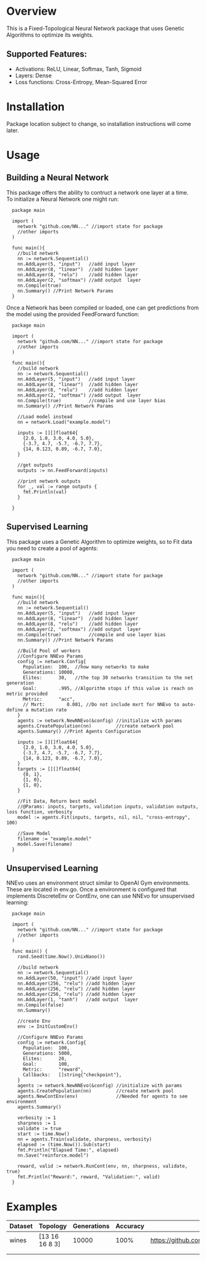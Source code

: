 # Overview  
This is a Fixed-Topological Neural Network package that uses Genetic Algorithms 
to optimize its weights.  

## Supported Features:  
* Activations: ReLU, Linear, Softmax, Tanh, Sigmoid  
* Layers: Dense  
* Loss functions: Cross-Entropy, Mean-Squared Error

# Installation 
Package location subject to change, so installation instructions will come later.  

# Usage  

## Building a Neural Network  
This package offers the ability to contruct a network one layer at a time.  
To initialize a Neural Network one might run:  
```golang
  package main

  import (
    network "github.com/NN..." //import state for package 
    //other imports
  )

  func main(){
    //build network
    nn := network.Sequential()
    nn.AddLayer(5, "input")   //add input layer
    nn.AddLayer(8, "linear")  //add hidden layer
    nn.AddLayer(8, "relu")    //add hidden layer
    nn.AddLayer(2, "softmax") //add output  layer
    nn.Compile(true)
    nn.Summary() //Print Network Params
  }
```  

Once a Network has been compiled or loaded, one can get predictions 
from the model using the provided FeedForward function:  
```golang  
  package main

  import (
    network "github.com/NN..." //import state for package 
    //other imports
  )

  func main(){
    //build network
    nn := network.Sequential()
    nn.AddLayer(5, "input")   //add input layer
    nn.AddLayer(8, "linear")  //add hidden layer
    nn.AddLayer(8, "relu")    //add hidden layer
    nn.AddLayer(2, "softmax") //add output  layer
    nn.Compile(true)          //compile and use layer bias
    nn.Summary() //Print Network Params

    //Load model instead
    nn = network.Load("example.model")

    inputs := [][]float64{
      {2.0, 1.0, 3.0, 4.0, 5.0},
      {-3.7, 4.7, -5.7, -6.7, 7.7},
      {14, 0.123, 0.89, -6.7, 7.0},
    }

    //get outputs
    outputs := nn.FeedForward(inputs)
    
    //print network outputs
    for _, val := range outputs {
      fmt.Println(val)
    }
    
  }
```  

## Supervised Learning  
This package uses a Genetic Algorithm to optimize weights, so to Fit data 
you need to create a pool of agents:  
```golang
  package main

  import (
    network "github.com/NN..." //import state for package 
    //other imports
  )

  func main(){
    //build network
    nn := network.Sequential()
    nn.AddLayer(5, "input")   //add input layer
    nn.AddLayer(8, "linear")  //add hidden layer
    nn.AddLayer(8, "relu")    //add hidden layer
    nn.AddLayer(2, "softmax") //add output  layer
    nn.Compile(true)          //compile and use layer bias
    nn.Summary() //Print Network Params

    //Build Pool of workers
    //Configure NNEvo Params
    config := network.Config{
      Population:  100,  //how many networks to make
      Generations: 10000,
      Elites:      30,   //the top 30 networks transition to the net generation
      Goal:        .995, //Algorithm stops if this value is reach on metric provided
      Metric:      "acc",
      // Mxrt:        0.001, //Do not include mxrt for NNEvo to auto-define a mutation rate
    }
    agents := network.NewNNEvo(&config) //initialize with params
    agents.CreatePopulation(nn)         //create network pool
    agents.Summary() //Print Agents Configuration

    inputs := [][]float64{
      {2.0, 1.0, 3.0, 4.0, 5.0},
      {-3.7, 4.7, -5.7, -6.7, 7.7},
      {14, 0.123, 0.89, -6.7, 7.0},
    }
    targets := [][]float64{
      {0, 1},
      {1, 0},
      {1, 0},
    }

    //Fit Data, Return best model
    //@Params: inputs, targets, validation inputs, validation outputs, loss function, verbosity
    model := agents.Fit(inputs, targets, nil, nil, "cross-entropy", 100)

    //Save Model
    filename := "example.model"
    model.Save(filename)
  }
```  

## Unsupervised Learning  
NNEvo uses an environment struct similar to OpenAI Gym environments. These are 
located in env.go. Once a environment is configured that implements DiscreteEnv 
or ContEnv, one can use NNEvo for unsupervised learning:  
```golang
  package main

  import (
    network "github.com/NN..." //import state for package 
    //other imports
  )

  func main() {
    rand.Seed(time.Now().UnixNano())

    //build network
    nn := network.Sequential()
    nn.AddLayer(50, "input") //add input layer
    nn.AddLayer(256, "relu") //add hidden layer
    nn.AddLayer(256, "relu") //add hidden layer
    nn.AddLayer(256, "relu") //add hidden layer
    nn.AddLayer(1, "tanh")   //add output  layer
    nn.Compile(false)
    nn.Summary()

    //create Env
    env := InitCustomEnv()

    //Configure NNEvo Params
    config := network.Config{
      Population:  100,
      Generations: 5000,
      Elites:      20,
      Goal:        100,
      Metric:      "reward",
      Callbacks:   []string{"checkpoint"},
    }
    agents := network.NewNNEvo(&config) //initialize with params
    agents.CreatePopulation(nn)         //create network pool
    agents.NewContEnv(env)              //Needed for agents to see environment
    agents.Summary()

    verbosity := 1
    sharpness := 1
    validate := true
    start := time.Now()
    nn = agents.Train(validate, sharpness, verbosity)
    elapsed := (time.Now()).Sub(start)
    fmt.Println("Elapsed Time:", elapsed)
    nn.Save("reinforce.model")

    reward, valid := network.RunCont(env, nn, sharpness, validate, true)
    fmt.Println("Reward:", reward, "Validation:", valid)
  }
```  

# Examples  
| Dataset | Topology       | Generations | Accuracy | Link                                                     |
|---------|----------------|-------------|----------|----------------------------------------------------------|
| wines   | [13 16 16 8 3] | 10000       | 100%     | https://github.com/BlakeERichey/GoLang/tree/master/wines |
|         |                |             |          |                                                          |
|         |                |             |          |                                                          |